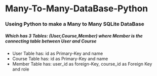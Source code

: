 # Many-To-Many-DataBase-Python

### Useing Python to make a Many to Many SQLite DataBase 

##### Which has 3 Tables: (User,Course,Member) where Member is the connecting table between User and Course
- User   Table has: id as Primary-Key and name
- Course Table has: id as Primary-Key and name
- Member Table has: user_id as foreign-Key, course_id as Foreign Key and role
